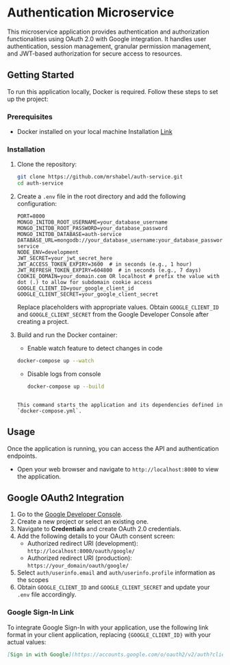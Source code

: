 # Authentication Microservice

This microservice application provides authentication and authorization functionalities using OAuth 2.0 with Google integration. It handles user authentication, session management, granular permission management, and JWT-based authorization for secure access to resources.

## Getting Started

To run this application locally, Docker is required. Follow these steps to set up the project:

### Prerequisites

-   Docker installed on your local machine
    Installation [Link](https://docs.docker.com/engine/install/)

### Installation

1. Clone the repository:

    ```bash
    git clone https://github.com/mrshabel/auth-service.git
    cd auth-service
    ```

2. Create a `.env` file in the root directory and add the following configuration:

    ```.env
    PORT=8000
    MONGO_INITDB_ROOT_USERNAME=your_database_username
    MONGO_INITDB_ROOT_PASSWORD=your_database_password
    MONGO_INITDB_DATABASE=auth-service
    DATABASE_URL=mongodb://your_database_username:your_database_passworddb:27017/auth-service
    NODE_ENV=development
    JWT_SECRET=your_jwt_secret_here
    JWT_ACCESS_TOKEN_EXPIRY=3600  # in seconds (e.g., 1 hour)
    JWT_REFRESH_TOKEN_EXPIRY=604800  # in seconds (e.g., 7 days)
    COOKIE_DOMAIN=your_domain.com OR localhost # prefix the value with dot (.) to allow for subdomain cookie access
    GOOGLE_CLIENT_ID=your_google_client_id
    GOOGLE_CLIENT_SECRET=your_google_client_secret
    ```

    Replace placeholders with appropriate values. Obtain `GOOGLE_CLIENT_ID` and `GOOGLE_CLIENT_SECRET` from the Google Developer Console after creating a project.

3. Build and run the Docker container:

    - Enable watch feature to detect changes in code

    ```bash
    docker-compose up --watch
    ```

    - Disable logs from console
        ```bash
        docker-compose up --build
        ```

    ```

    This command starts the application and its dependencies defined in `docker-compose.yml`.
    ```

## Usage

Once the application is running, you can access the API and authentication endpoints.

-   Open your web browser and navigate to `http://localhost:8000` to view the application.

## Google OAuth2 Integration

1. Go to the [Google Developer Console](https://console.developers.google.com/).
2. Create a new project or select an existing one.
3. Navigate to **Credentials** and create OAuth 2.0 credentials.
4. Add the following details to your OAuth consent screen:
    - Authorized redirect URI (development): `http://localhost:8000/oauth/google/`
    - Authorized redirect URI (production): `https://your_domain/oauth/google/`
5. Select `auth/userinfo.email` and `auth/userinfo.profile` information as the scopes
6. Obtain `GOOGLE_CLIENT_ID` and `GOOGLE_CLIENT_SECRET` and update your `.env` file accordingly.

### Google Sign-In Link

To integrate Google Sign-In with your application, use the following link format in your client application, replacing `{GOOGLE_CLIENT_ID}` with your actual values:

```markdown
[Sign in with Google](https://accounts.google.com/o/oauth2/v2/auth?client_id=YOUR_GOOGLE_CLIENT_ID&redirect_uri=YOUR_REDIRECT_URI&prompt=consent&response_type=code&scope=https%3A%2F%2Fwww.googleapis.com%2Fauth%2Fuserinfo.email%20https%3A%2F%2Fwww.googleapis.com%2Fauth%2Fuserinfo.profile&access_type=offline)
```

